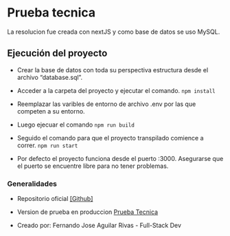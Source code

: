 # Prueba tecnica

La resolucion fue creada con nextJS y como base de datos se uso MySQL.

## Ejecución del proyecto

- Crear la base de datos con toda su perspectiva estructura desde el archivo “database.sql”.
- Acceder a la carpeta del proyecto y ejecutar el comando.
`npm install`

- Reemplazar las varibles de entorno de archivo .env por las que competen a su entorno.

- Luego ejecuar el comando
`npm run build`

- Seguido el comando para que el proyecto transpilado comience a correr.
`npm run start`

- Por defecto el proyecto funciona desde el puerto :3000. Asegurarse que el puerto se encuentre libre para no tener problemas.

### Generalidades
- Repositorio oficial
[[Github]][repo]

[repo]: https://github.com/ferjoaguilar/technical-test " Github"

- Version de prueba en produccion
[Prueba Tecnica][test]

- Creado por:
Fernando Jose Aguilar Rivas - Full-Stack Dev


[test]: https://technical-test-k25n5n9kw-ferjoaguilar.vercel.app/ "Link de prueba tecnica publica"